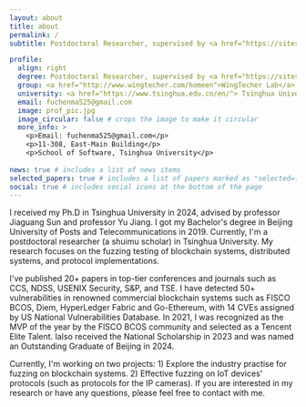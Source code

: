 ```yaml
---
layout: about
title: about
permalink: /
subtitle: Postdoctoral Researcher, supervised by <a href="https://sites.google.com/site/jiangyu198964/home">Prof. Yu Jiang</a> 

profile:
  align: right
  degree: Postdoctoral Researcher, supervised by <a href="https://sites.google.com/site/jiangyu198964/home">Prof. Yu Jiang</a>
  group: <a href="http://www.wingtecher.com/homeen">WingTecher Lab</a>
  university: <a href="https://www.tsinghua.edu.cn/en/"> Tsinghua University </a>
  email: fuchenma525@gmail.com
  image: prof_pic.jpg
  image_circular: false # crops the image to make it circular
  more_info: >
    <p>Email: fuchenma525@gmail.com</p>
    <p>11-308, East-Main Building</p>
    <p>School of Software, Tsinghua University</p>
  
news: true # includes a list of news items
selected_papers: true # includes a list of papers marked as "selected={true}"
social: true # includes social icons at the bottom of the page
---
```

I received my Ph.D in Tsinghua University in 2024, advised by professor Jiaguang Sun and professor Yu Jiang. 
I got my Bachelor's degree in Beijing University of Posts and Telecommunications in 2019.
Currently, I'm a postdoctoral researcher (a shuimu scholar) in Tsinghua University.
My research focuses on the fuzzing testing of blockchain systems, distributed systems, and protocol implementations. 

I've published 20+ papers in top-tier conferences and journals such as CCS, NDSS, USENIX Security, S&P, and TSE. I have detected 50+ vulnerabilities in renowned commercial blockchain systems such as FISCO BCOS, Diem, HyperLedger Fabric and Go-Ethereum, with 14 CVEs assigned by US National Vulnerabilities Database. 
In 2021, I was recognized as the MVP of the year by the FISCO BCOS community and selected as a Tencent Elite Talent. 
Ialso received the National Scholarship in 2023 and was named an Outstanding Graduate of Beijing in 2024.

Currently, I'm working on two projects: 1) Explore the industry practise for fuzzing on blockchain systems. 2) Effective fuzzing on IoT devices' protocols (such as protocols for the IP cameras).
If you are interested in my research or have any questions, please feel free to contact with me. 
